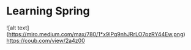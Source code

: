 # Learning Spring
![alt text] (https://miro.medium.com/max/780/1*x9lPq9nhJRrLO7pzRY44Ew.png)
https://coub.com/view/2a4z00
